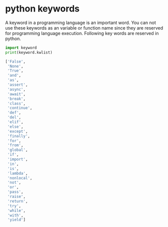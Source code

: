 # python keywords


A keyword in a programming language is an important word. You can not use these keywords as an variable or function name since they are reserved for programming language execution.
Following key words are reserved in python.


```python
import keyword 
print(keyword.kwlist)
```
                                                                                                                                                              
```python
['False',
 'None',
 'True',
 'and',
 'as',
 'assert',
 'async',
 'await',
 'break',
 'class',
 'continue',
 'def',
 'del',
 'elif',
 'else',
 'except',
 'finally',
 'for',
 'from',
 'global',
 'if',
 'import',
 'in',
 'is',
 'lambda',
 'nonlocal',
 'not',
 'or',
 'pass',
 'raise',
 'return',
 'try',
 'while',
 'with',
 'yield']
```

